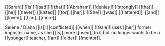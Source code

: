 [[Sarah]] [[is]] [[sad]] [[that]] [[Abraham]] [[denies]] [[strongly]] [[that]] [[he]] [[never]] [[lusted]] [[for]] [[her]]. [[She]] [[was]] [[flattered]], [[and]] [[loved]] [[him]] [[more]].  
  
Selene / Diana [[is]] [[conflicted]] [[when]] [[Gale]] uses [[her]] former imposter name, as she [[is]] more [[used]] to it but no longer wants to be a [[younger]] teacher, [[an]] [[older]] [[mentor]].
